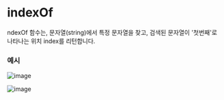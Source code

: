 # indexOf

ndexOf 함수는, 문자열(string)에서 특정 문자열을 찾고, 
검색된 문자열이 '첫번째'로 나타나는 위치 index를 리턴합니다.


### 예시

![image](https://user-images.githubusercontent.com/38831314/126035854-01d17319-d95f-4c12-a0ef-1bb875d8ebdc.png)

![image](https://user-images.githubusercontent.com/38831314/126035864-c51d4558-80fc-4192-b04e-22c0cb331bfc.png)
